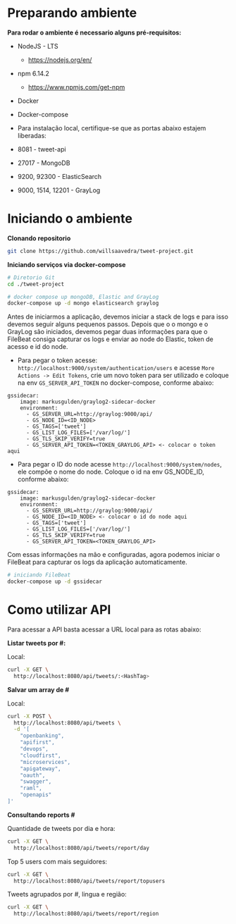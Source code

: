 # Preparando ambiente

**Para rodar o ambiente é necessario alguns pré-requisitos:**

* NodeJS - LTS
  * https://nodejs.org/en/
* npm 6.14.2
  * https://www.npmjs.com/get-npm
* Docker
* Docker-compose

* Para instalação local, certifique-se que as portas abaixo estajem liberadas:

* 8081 - tweet-api
* 27017 - MongoDB
* 9200, 92300 - ElasticSearch
* 9000, 1514, 12201 - GrayLog

# Iniciando o ambiente 

**Clonando repositorio**

```bash
git clone https://github.com/willsaavedra/tweet-project.git
```

**Iniciando serviços via docker-compose**

```bash
# Diretorio Git
cd ./tweet-project

# docker compose up mongoDB, Elastic and GrayLog
docker-compose up -d mongo elasticsearch graylog
```

Antes de iniciarmos a aplicação, devemos iniciar a stack de logs e para isso devemos seguir alguns pequenos passos. Depois que o o mongo e o GrayLog são iniciados, devemos pegar duas informações para que o FileBeat consiga capturar os logs e enviar ao node do Elastic, token de acesso e id do node.

* Para pegar o token acesse: ```http://localhost:9000/system/authentication/users``` e acesse ```More Actions -> Edit Tokens```, crie um novo token para ser utilizado e coloque na env ```GS_SERVER_API_TOKEN``` no docker-compose, conforme abaixo:

```
gssidecar:
    image: markusgulden/graylog2-sidecar-docker
    environment:
      - GS_SERVER_URL=http://graylog:9000/api/
      - GS_NODE_ID=<ID_NODE>
      - GS_TAGS=['tweet']
      - GS_LIST_LOG_FILES=['/var/log/']
      - GS_TLS_SKIP_VERIFY=true
      - GS_SERVER_API_TOKEN=<TOKEN_GRAYLOG_API> <- colocar o token aqui
```
* Para pegar o ID do node acesse ```http://localhost:9000/system/nodes```, ele compõe o nome do node. Coloque o id na env GS_NODE_ID, conforme abaixo:


```
gssidecar:
    image: markusgulden/graylog2-sidecar-docker
    environment:
      - GS_SERVER_URL=http://graylog:9000/api/
      - GS_NODE_ID=<ID_NODE> <- colocar o id do node aqui
      - GS_TAGS=['tweet']
      - GS_LIST_LOG_FILES=['/var/log/']
      - GS_TLS_SKIP_VERIFY=true
      - GS_SERVER_API_TOKEN=<TOKEN_GRAYLOG_API> 
```

Com essas informações na mão e configuradas, agora podemos iniciar o FileBeat para capturar os logs da aplicação automaticamente.

```bash
# iniciando FileBeat
docker-compose up -d gssidecar
```


# Como utilizar API

Para acessar a API basta acessar a URL local para as rotas abaixo:

**Listar tweets por #:**

Local:

```bash
curl -X GET \
  http://localhost:8080/api/tweets/:<HashTag> 
```

**Salvar um array de #**

Local:

```bash
curl -X POST \
  http://localhost:8080/api/tweets \
  -d '[
	"openbanking",
	"apifirst", 
	"devops",
	"cloudfirst", 
	"microservices",
	"apigateway",
	"oauth", 
	"swagger", 
	"raml", 
	"openapis"
]'
```

**Consultando reports #**

Quantidade de tweets por dia e hora:

```bash
curl -X GET \
  http://localhost:8080/api/tweets/report/day
```

Top 5 users com mais seguidores:
```bash
curl -X GET \
  http://localhost:8080/api/tweets/report/topusers
```
Tweets agrupados por #, lingua e região:
```bash
curl -X GET \
  http://localhost:8080/api/tweets/report/region
```